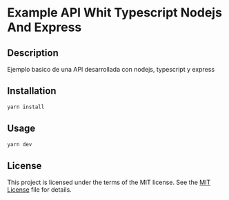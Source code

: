 # Example API Whit Typescript Nodejs And Express


## Description

Ejemplo basico de una API desarrollada con nodejs, typescript y express

## Installation

```bash
yarn install
```

## Usage 
```bash
yarn dev
```

## License
This project is licensed under the terms of the MIT license. See the [MIT License](https://opensource.org/licenses/MIT) file for details.
